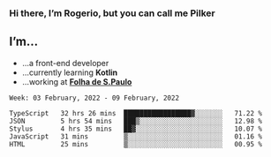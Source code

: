 ### Hi there, I’m Rogerio, but you can call me Pilker

## I’m…
- …a front-end developer
- …currently learning **Kotlin**
- …working at [**Folha de S.Paulo**](https://www.folha.com.br/)

<!--START_SECTION:waka-->
```text
Week: 03 February, 2022 - 09 February, 2022

TypeScript   32 hrs 26 mins  █████████████████▓░░░░░░░   71.22 % 
JSON         5 hrs 54 mins   ███▒░░░░░░░░░░░░░░░░░░░░░   12.98 % 
Stylus       4 hrs 35 mins   ██▓░░░░░░░░░░░░░░░░░░░░░░   10.07 % 
JavaScript   31 mins         ▒░░░░░░░░░░░░░░░░░░░░░░░░   01.16 % 
HTML         25 mins         ▒░░░░░░░░░░░░░░░░░░░░░░░░   00.95 % 
```
<!--END_SECTION:waka-->
